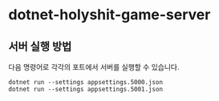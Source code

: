 # dotnet-holyshit-game-server

## 서버 실행 방법

다음 명령어로 각각의 포트에서 서버를 실행할 수 있습니다.

```
dotnet run --settings appsettings.5000.json
dotnet run --settings appsettings.5001.json
```
